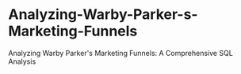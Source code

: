 # Analyzing-Warby-Parker-s-Marketing-Funnels
Analyzing Warby Parker's Marketing Funnels: A Comprehensive SQL Analysis
